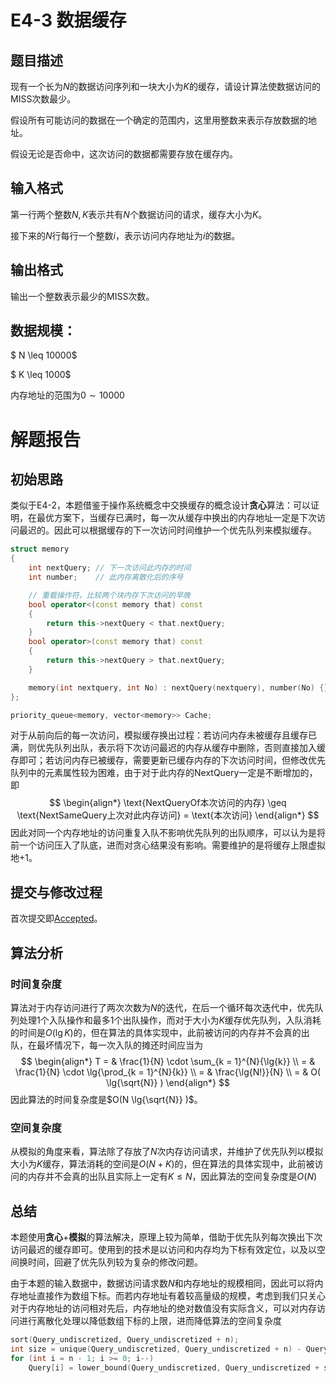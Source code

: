 # E4-3 数据缓存
## 题目描述
现有一个长为$N$的数据访问序列和一块大小为$K$的缓存，请设计算法使数据访问的MISS次数最少。

假设所有可能访问的数据在一个确定的范围内，这里用整数来表示存放数据的地址。

假设无论是否命中，这次访问的数据都需要存放在缓存内。

## 输入格式
第一行两个整数$N,K$表示共有$N$个数据访问的请求，缓存大小为$K$。

接下来的$N$行每行一个整数$i$，表示访问内存地址为$i$的数据。

## 输出格式
输出一个整数表示最少的MISS次数。

## 数据规模：
$ N \leq 10000$

$ K \leq 1000$

内存地址的范围为$0 \sim 10000$

# 解题报告
## 初始思路
类似于E4-2，本题借鉴于操作系统概念中交换缓存的概念设计**贪心**算法：可以证明，在最优方案下，当缓存已满时，每一次从缓存中换出的内存地址一定是下次访问最迟的。因此可以根据缓存的下一次访问时间维护一个优先队列来模拟缓存。
```c++
struct memory
{
    int nextQuery; // 下一次访问此内存的时间
    int number;    // 此内存离散化后的序号

    // 重载操作符，比较两个块内存下次访问的早晚
    bool operator<(const memory that) const
    {
        return this->nextQuery < that.nextQuery;
    }
    bool operator>(const memory that) const
    {
        return this->nextQuery > that.nextQuery;
    }

    memory(int nextquery, int No) : nextQuery(nextquery), number(No) {}
};
```
```c++
priority_queue<memory, vector<memory>> Cache;
```
对于从前向后的每一次访问，模拟缓存换出过程：若访问内存未被缓存且缓存已满，则优先队列出队，表示将下次访问最迟的内存从缓存中删除，否则直接加入缓存即可；若访问内存已被缓存，需要更新已缓存内存的下次访问时间，但修改优先队列中的元素属性较为困难，由于对于此内存的NextQuery一定是不断增加的，即
$$
\begin{align*}
    \text{NextQueryOf本次访问的内存} \geq \text{NextSameQuery上次对此内存访问} = \text{本次访问}
\end{align*}
$$
因此对同一个内存地址的访问重复入队不影响优先队列的出队顺序，可以认为是将前一个访问压入了队底，进而对贪心结果没有影响。需要维护的是将缓存上限虚拟地+1。


## 提交与修改过程
首次提交即[Accepted](https://202.38.86.171/status/bf48f828e931e6a84cdb6d38844f2b6a)。

## 算法分析
### 时间复杂度
算法对于内存访问进行了两次次数为$N$的迭代，在后一个循环每次迭代中，优先队列处理1个入队操作和最多1个出队操作，而对于大小为$K$缓存优先队列，入队消耗的时间是$O(\lg{K})$的，但在算法的具体实现中，此前被访问的内存并不会真的出队，在最坏情况下，每一次入队的摊还时间应当为
$$
\begin{align*}
    T = & \frac{1}{N} \cdot \sum_{k = 1}^{N}{\lg{k}} \\
      = & \frac{1}{N} \cdot \lg{\prod_{k = 1}^{N}{k}} \\
      = & \frac{\lg{N!}}{N} \\
      = & O( \lg{\sqrt{N}} )
\end{align*}
$$
因此算法的时间复杂度是$O(N \lg{\sqrt{N}} )$。

### 空间复杂度
从模拟的角度来看，算法除了存放了$N$次内存访问请求，并维护了优先队列以模拟大小为$K$缓存，算法消耗的空间是$O(N + K)$的，但在算法的具体实现中，此前被访问的内存并不会真的出队且实际上一定有$K \leq N$，因此算法的空间复杂度是$O(N)$

## 总结
本题使用**贪心**$+$**模拟**的算法解决，原理上较为简单，借助于优先队列每次换出下次访问最迟的缓存即可。使用到的技术是以访问和内存均为下标有效定位，以及以空间换时间，回避了优先队列较为复杂的修改问题。

由于本题的输入数据中，数据访问请求数$N$和内存地址的规模相同，因此可以将内存地址直接作为数组下标。而若内存地址有着较高量级的规模，考虑到我们只关心对于内存地址的访问相对先后，内存地址的绝对数值没有实际含义，可以对内存访问进行离散化处理以降低数组下标的上限，进而降低算法的空间复杂度
```c++
sort(Query_undiscretized, Query_undiscretized + n);
int size = unique(Query_undiscretized, Query_undiscretized + n) - Query_undiscretized;
for (int i = n - 1; i >= 0; i--)
    Query[i] = lower_bound(Query_undiscretized, Query_undiscretized + size, Query[i]) - Query_undiscretized;
```